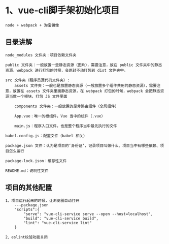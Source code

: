 # 1、vue-cli脚手架初始化项目
    node + webpack + 淘宝镜像

## 目录讲解
    node_modules 文件夹：项目依赖文件夹

    public 文件夹：一般放置一些静态资源（图片），需要注意，放在 public 文件夹中的静态资源，webpack 进行打包的时候，会原封不动打包到 dist 文件夹中。

    src 文件夹（程序员源代码文件夹）:
        assets 文件夹：一般也是放置静态资源（一般放置多个组件共用的静态资源），需要注意，放置在 assets 文件夹里面静态资源，在 webpack 打包的时候，webpack 会把静态资源当做一个模块，打包 JS 文件里面

        components 文件夹：一般放置的是非路由组件（全局组件）

        App.vue：唯一的根组件，Vue 当中的组件（.vue）

        main.js：程序入口文件，也是整个程序当中最先执行的文件

    babel.config.js：配置文件（babel 相关）

    package.json 文件：认为是项目的‘身份证’，记录项目叫做什么、项目当中有哪些依赖、项目怎么运行

    package-lock.json：缓存性文件

    README.md：说明性文件

## 项目的其他配置
    1、项目运行起来的时候，让浏览器自动打开
        ---package.json
        "scripts":{
            "serve": "vue-cli-service serve --open --host=localhost",
            "build": "vue-cli-service build",
            "lint": "vue-cli-service lint"
        }
    
    2、eslint校验功能关闭
        